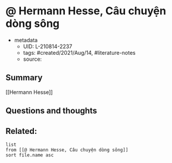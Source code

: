 # @ Hermann Hesse, Câu chuyện dòng sông


- metadata
	- UID: L-210814-2237
	- tags: #created/2021/Aug/14, #literature-notes 
	- source: 

## Summary
[[Hermann Hesse]]


## Questions and thoughts


## Related:
```dataview
list
from [[@ Hermann Hesse, Câu chuyện dòng sông]]
sort file.name asc
```
